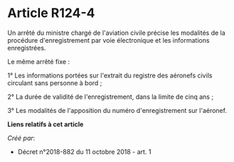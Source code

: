 # Article R124-4

Un arrêté du ministre chargé de l'aviation civile précise les modalités de la procédure d'enregistrement par voie
électronique et les informations enregistrées.

Le même arrêté fixe :

1° Les informations portées sur l'extrait du registre des aéronefs civils circulant sans personne à bord ;

2° La durée de validité de l'enregistrement, dans la limite de cinq ans ;

3° Les modalités de l'apposition du numéro d'enregistrement sur l'aéronef.

**Liens relatifs à cet article**

_Créé par_:

  - Décret n°2018-882 du 11 octobre 2018 - art. 1
